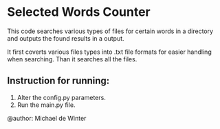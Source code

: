 # Selected Words Counter

This code searches various types of files for certain words in a directory and outputs the found results in a output.

It first coverts various files types into .txt file formats for easier handling when searching.
Than it searches all the files.


## Instruction for running:
1. Alter the config.py parameters.
2. Run the main.py file.
   
@author: Michael de Winter